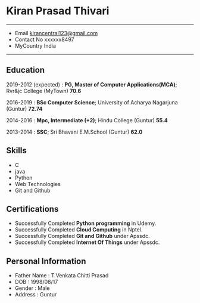 Kiran Prasad Thivari
============

-------------------     ----------------------------
- Email                      kirancentral123@gmail.com
- Contact No                 xxxxxx8497
- MyCountry                  India
-------------------     ----------------------------

Education
---------

2019-2012 (expected)
:   **PG, Master of Computer Applications(MCA)**; Rvr&jc College (MyTown)
            **70.6**

    

2016-2019
:   **BSc Computer Science**; University of Acharya Nagarjuna (Guntur)
            **72.74**
   
 2014-2016
:   **Mpc, Intermediate (+2)**; Hindu College (Guntur)
             **55.4**
                
                
 2013-2014
:   **SSC**; Sri Bhavani E.M.School (Guntur)
              **62.0**
               
               




Skills
--------------------
- C
- java 
- Python
- Web Technologies
- Git and Github


Certifications
------------------
- Successfully Completed **Python programming** in Udemy.
- Successfully Completed **Cloud Computing** in Nptel.
- Successfully Completed **Git and Github** under Apssdc.
- Successfully Completed **Internet Of Things** under Apssdc.

Personal Information
------------------------
 - Father Name : T.Venkata Chitti Prasad
 - DOB         : 1998/08/17
 - Gender      : Male
 - Address     : Guntur


